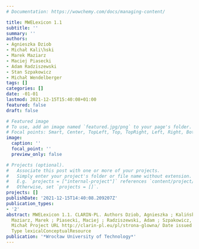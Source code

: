 ```yaml
---
# Documentation: https://wowchemy.com/docs/managing-content/

title: MWELexicon 1.1
subtitle: ''
summary: ''
authors:
- Agnieszka Dziob
- Michał Kali\ŉski
- Marek Maziarz
- Maciej Piasecki
- Adam Radziszewski
- Stan Szpakowicz
- Michał Wendelberger
tags: []
categories: []
date: -01-01
lastmod: 2021-12-15T15:40:08+01:00
featured: false
draft: false

# Featured image
# To use, add an image named `featured.jpg/png` to your page's folder.
# Focal points: Smart, Center, TopLeft, Top, TopRight, Left, Right, BottomLeft, Bottom, BottomRight.
image:
  caption: ''
  focal_point: ''
  preview_only: false

# Projects (optional).
#   Associate this post with one or more of your projects.
#   Simply enter your project's folder or file name without extension.
#   E.g. `projects = ["internal-project"]` references `content/project/deep-learning/index.md`.
#   Otherwise, set `projects = []`.
projects: []
publishDate: '2021-12-15T14:40:08.209207Z'
publication_types:
- '2'
abstract: MWELexicon 1.1. CLARIN-PL. Authors Dziob, Agnieszka ; Kaliński, Michał ;
  Maziarz, Marek ; Piasecki, Maciej ; Radziszewski, Adam ; Szpakowicz, Stan ; Wendelberger,
  Michał Project URL http://clarin-pl.eu/pl/strona-glowna/ Date issued 2018-06-30
  Type lexicalConceptualResource
publication: '*Wrocław University of Technology*'
---
```

